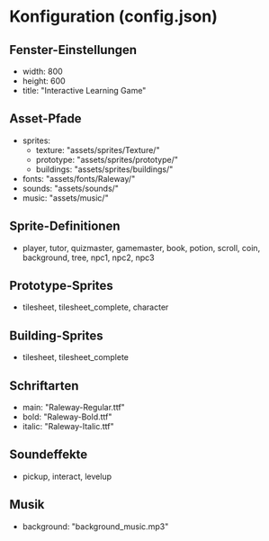 # Konfiguration (config.json)

## Fenster-Einstellungen
- width: 800
- height: 600
- title: "Interactive Learning Game"

## Asset-Pfade
- sprites:
  - texture: "assets/sprites/Texture/"
  - prototype: "assets/sprites/prototype/"
  - buildings: "assets/sprites/buildings/"
- fonts: "assets/fonts/Raleway/"
- sounds: "assets/sounds/"
- music: "assets/music/"

## Sprite-Definitionen
- player, tutor, quizmaster, gamemaster, book, potion, scroll, coin, background, tree, npc1, npc2, npc3

## Prototype-Sprites
- tilesheet, tilesheet_complete, character

## Building-Sprites
- tilesheet, tilesheet_complete

## Schriftarten
- main: "Raleway-Regular.ttf"
- bold: "Raleway-Bold.ttf"
- italic: "Raleway-Italic.ttf"

## Soundeffekte
- pickup, interact, levelup

## Musik
- background: "background_music.mp3"